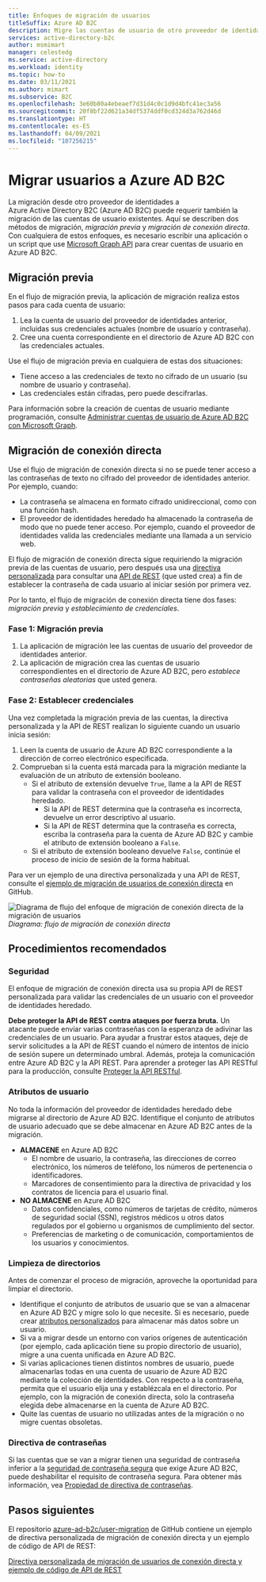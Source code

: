 ```yaml
---
title: Enfoques de migración de usuarios
titleSuffix: Azure AD B2C
description: Migre las cuentas de usuario de otro proveedor de identidades a Azure AD B2C con los métodos de migración previa o de migración de conexión directa.
services: active-directory-b2c
author: msmimart
manager: celestedg
ms.service: active-directory
ms.workload: identity
ms.topic: how-to
ms.date: 03/11/2021
ms.author: mimart
ms.subservice: B2C
ms.openlocfilehash: 3e60b80a4ebeaef7d31d4c0c1d9d4bfc41ec3a56
ms.sourcegitcommit: 20f8bf22d621a34df5374ddf0cd324d3a762d46d
ms.translationtype: HT
ms.contentlocale: es-ES
ms.lasthandoff: 04/09/2021
ms.locfileid: "107256215"
---
```

# <a name="migrate-users-to-azure-ad-b2c"></a>Migrar usuarios a Azure AD B2C

La migración desde otro proveedor de identidades a Azure Active Directory B2C (Azure AD B2C) puede requerir también la migración de las cuentas de usuario existentes. Aquí se describen dos métodos de migración, *migración previa* y *migración de conexión directa*. Con cualquiera de estos enfoques, es necesario escribir una aplicación o un script que use [Microsoft Graph API](microsoft-graph-operations.md) para crear cuentas de usuario en Azure AD B2C.

## <a name="pre-migration"></a>Migración previa

En el flujo de migración previa, la aplicación de migración realiza estos pasos para cada cuenta de usuario:

1. Lea la cuenta de usuario del proveedor de identidades anterior, incluidas sus credenciales actuales (nombre de usuario y contraseña).
1. Cree una cuenta correspondiente en el directorio de Azure AD B2C con las credenciales actuales.

Use el flujo de migración previa en cualquiera de estas dos situaciones:

- Tiene acceso a las credenciales de texto no cifrado de un usuario (su nombre de usuario y contraseña).
- Las credenciales están cifradas, pero puede descifrarlas.

Para información sobre la creación de cuentas de usuario mediante programación, consulte [Administrar cuentas de usuario de Azure AD B2C con Microsoft Graph](microsoft-graph-operations.md).

## <a name="seamless-migration"></a>Migración de conexión directa

Use el flujo de migración de conexión directa si no se puede tener acceso a las contraseñas de texto no cifrado del proveedor de identidades anterior. Por ejemplo, cuando:

- La contraseña se almacena en formato cifrado unidireccional, como con una función hash.
- El proveedor de identidades heredado ha almacenado la contraseña de modo que no puede tener acceso. Por ejemplo, cuando el proveedor de identidades valida las credenciales mediante una llamada a un servicio web.

El flujo de migración de conexión directa sigue requiriendo la migración previa de las cuentas de usuario, pero después usa una [directiva personalizada](user-flow-overview.md) para consultar una [API de REST](custom-policy-rest-api-intro.md) (que usted crea) a fin de establecer la contraseña de cada usuario al iniciar sesión por primera vez.

Por lo tanto, el flujo de migración de conexión directa tiene dos fases: *migración previa* y *establecimiento de credenciales*.

### <a name="phase-1-pre-migration"></a>Fase 1: Migración previa

1. La aplicación de migración lee las cuentas de usuario del proveedor de identidades anterior.
1. La aplicación de migración crea las cuentas de usuario correspondientes en el directorio de Azure AD B2C, pero *establece contraseñas aleatorias* que usted genera.

### <a name="phase-2-set-credentials"></a>Fase 2: Establecer credenciales

Una vez completada la migración previa de las cuentas, la directiva personalizada y la API de REST realizan lo siguiente cuando un usuario inicia sesión:

1. Leen la cuenta de usuario de Azure AD B2C correspondiente a la dirección de correo electrónico especificada.
1. Comprueban si la cuenta está marcada para la migración mediante la evaluación de un atributo de extensión booleano.
    - Si el atributo de extensión devuelve `True`, llame a la API de REST para validar la contraseña con el proveedor de identidades heredado.
      - Si la API de REST determina que la contraseña es incorrecta, devuelve un error descriptivo al usuario.
      - Si la API de REST determina que la contraseña es correcta, escriba la contraseña para la cuenta de Azure AD B2C y cambie el atributo de extensión booleano a `False`.
    - Si el atributo de extensión booleano devuelve `False`, continúe el proceso de inicio de sesión de la forma habitual.

Para ver un ejemplo de una directiva personalizada y una API de REST, consulte el [ejemplo de migración de usuarios de conexión directa](https://aka.ms/b2c-account-seamless-migration) en GitHub.

![Diagrama de flujo del enfoque de migración de conexión directa de la migración de usuarios](./media/user-migration/diagram-01-seamless-migration.png)<br />*Diagrama: flujo de migración de conexión directa*

## <a name="best-practices"></a>Procedimientos recomendados

### <a name="security"></a>Seguridad

El enfoque de migración de conexión directa usa su propia API de REST personalizada para validar las credenciales de un usuario con el proveedor de identidades heredado.

**Debe proteger la API de REST contra ataques por fuerza bruta.** Un atacante puede enviar varias contraseñas con la esperanza de adivinar las credenciales de un usuario. Para ayudar a frustrar estos ataques, deje de servir solicitudes a la API de REST cuando el número de intentos de inicio de sesión supere un determinado umbral. Además, proteja la comunicación entre Azure AD B2C y la API REST. Para aprender a proteger las API RESTful para la producción, consulte [Proteger la API RESTful](secure-rest-api.md).

### <a name="user-attributes"></a>Atributos de usuario

No toda la información del proveedor de identidades heredado debe migrarse al directorio de Azure AD B2C. Identifique el conjunto de atributos de usuario adecuado que se debe almacenar en Azure AD B2C antes de la migración.

- **ALMACENE** en Azure AD B2C
  - El nombre de usuario, la contraseña, las direcciones de correo electrónico, los números de teléfono, los números de pertenencia o identificadores.
  - Marcadores de consentimiento para la directiva de privacidad y los contratos de licencia para el usuario final.
- **NO ALMACENE** en Azure AD B2C
  - Datos confidenciales, como números de tarjetas de crédito, números de seguridad social (SSN), registros médicos u otros datos regulados por el gobierno u organismos de cumplimiento del sector.
  - Preferencias de marketing o de comunicación, comportamientos de los usuarios y conocimientos.

### <a name="directory-clean-up"></a>Limpieza de directorios

Antes de comenzar el proceso de migración, aproveche la oportunidad para limpiar el directorio.

- Identifique el conjunto de atributos de usuario que se van a almacenar en Azure AD B2C y migre solo lo que necesite. Si es necesario, puede crear [atributos personalizados](user-flow-custom-attributes.md) para almacenar más datos sobre un usuario.
- Si va a migrar desde un entorno con varios orígenes de autenticación (por ejemplo, cada aplicación tiene su propio directorio de usuario), migre a una cuenta unificada en Azure AD B2C.
- Si varias aplicaciones tienen distintos nombres de usuario, puede almacenarlas todas en una cuenta de usuario de Azure AD B2C mediante la colección de identidades. Con respecto a la contraseña, permita que el usuario elija una y establézcala en el directorio. Por ejemplo, con la migración de conexión directa, solo la contraseña elegida debe almacenarse en la cuenta de Azure AD B2C.
- Quite las cuentas de usuario no utilizadas antes de la migración o no migre cuentas obsoletas.

### <a name="password-policy"></a>Directiva de contraseñas

Si las cuentas que se van a migrar tienen una seguridad de contraseña inferior a la [seguridad de contraseña segura](../active-directory/authentication/concept-sspr-policy.md) que exige Azure AD B2C, puede deshabilitar el requisito de contraseña segura. Para obtener más información, vea [Propiedad de directiva de contraseñas](user-profile-attributes.md#password-policy-attribute).

## <a name="next-steps"></a>Pasos siguientes

El repositorio [azure-ad-b2c/user-migration](https://github.com/azure-ad-b2c/user-migration) de GitHub contiene un ejemplo de directiva personalizada de migración de conexión directa y un ejemplo de código de API de REST:

[Directiva personalizada de migración de usuarios de conexión directa y ejemplo de código de API de REST](https://aka.ms/b2c-account-seamless-migration)
